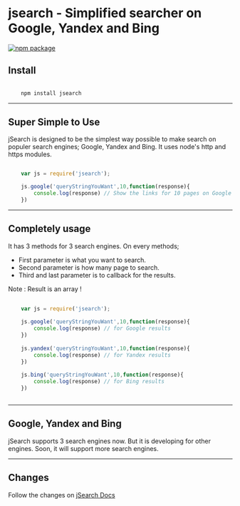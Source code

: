 # jsearch - Simplified searcher on Google, Yandex and Bing

[![npm package](https://nodei.co/npm/jsearch.png?downloads=true&downloadRank=true&stars=true)](https://nodei.co/npm/jsearch/)

## Install

```js

	npm install jsearch

```

---

## Super Simple to Use

jSearch is designed to be the simplest way possible to make search on populer search engines; Google, Yandex and Bing. It  uses node's http and https modules.

```js

	var js = require('jsearch');

	js.google('queryStringYouWant',10,function(response){
		console.log(response) // Show the links for 10 pages on Google
	})

```

---

## Completely usage

It has 3 methods for 3 search engines. On every methods;

- First parameter is what you want to search.
- Second parameter is how many page to search.
- Third and last parameter is to callback for the results. 

Note : Result is an array !


```js
	
	var js = require('jsearch');
	
	js.google('queryStringYouWant',10,function(response){
		console.log(response) // for Google results
	})
	
	js.yandex('queryStringYouWant',10,function(response){
		console.log(response) // for Yandex results
	})
	
	js.bing('queryStringYouWant',10,function(response){
		console.log(response) // for Bing results
	})
	
```

---

## Google, Yandex and Bing

jSearch supports 3 search engines now. But it is developing for other engines. Soon, it will support more search engines.

---

## Changes

Follow the changes on [jSearch Docs](http://janissaries.org/jsearch/)

